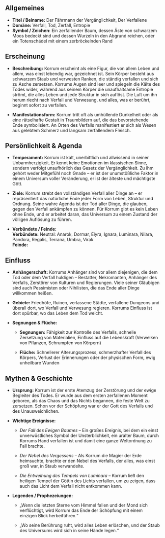 ## Allgemeines

- **Titel / Beiname:** Der Fährmann der Vergänglichkeit, Der Verfallene
- **Domäne:** Verfall, Tod, Zerfall, Entropie
- **Symbol / Zeichen:** Ein zerfallender Baum, dessen Äste von schwarzem Moos bedeckt sind und dessen Wurzeln in den Abgrund reichen, oder ein Totenschädel mit einem zerbröckelnden Rand


## Erscheinung

- **Beschreibung:** Korrum erscheint als eine Figur, die von allem Leben und allem, was einst lebendig war, gezeichnet ist. Sein Körper besteht aus schwarzem Staub und verwesten Ranken, die ständig verfallen und sich zu Asche zersetzen. Korrums Augen sind leer und spiegeln die Kälte des Todes wider, während aus seinem Körper die unaufhaltsame Entropie strömt, die alles Leben und jede Struktur in sich auflöst. Die Luft um ihn herum riecht nach Verfall und Verwesung, und alles, was er berührt, beginnt sofort zu verfallen.
    
- **Manifestationsform:** Korrum tritt oft als umhüllende Dunkelheit oder als eine rätselhafte Gestalt in Traumbildern auf, die das bevorstehende Ende symbolisiert. An Orten des Verfalls manifestiert er sich als Wesen aus gelebtem Schmerz und langsam zerfallendem Fleisch.
    

## Persönlichkeit & Agenda

- **Temperament:** Korrum ist kalt, unerbittlich und allwissend in seiner Unbarmherzigkeit. Er kennt keine Emotionen im klassischen Sinne, sondern verfolgt unaufhörlich das Gesetz der Vergänglichkeit. Zu ihm gehört weder Mitgefühl noch Gnade – er ist der unumstößliche Faktor in einem Universum voller Veränderung, er ist der älteste und mächtigste Gött.
    
- **Ziele:** Korrum strebt den vollständigen Verfall aller Dinge an – er repräsentiert das natürliche Ende jeder Form von Leben, Struktur und Ordnung. Seine wahre Agenda ist der Tod aller Dinge, die glauben, gegen den Verfall ankämpfen zu können. Für Korrum gibt es kein Leben ohne Ende, und er arbeitet daran, das Universum zu einem Zustand der völligen Auflösung zu führen.
    
- **Verbündete / Feinde:**  
    **Verbündete:** 
    Neutral: Anarok, Dormar, Elyra, Ignara, Luminara, Nilara, Pandora, Regalis, Terrana, Umbra, Virak  
    **Feinde:** 
    

## Einfluss

- **Anhängerschaft:** Korrums Anhänger sind vor allem diejenigen, die dem Tod oder dem Verfall huldigen – Bestatter, Nekromanten, Anhänger des Verfalls, Zerstörer von Kulturen und Regierungen. Viele seiner Gläubigen sind auch Pessimisten oder Nihilisten, die das Ende aller Dinge willkommen heißen.
    
- **Gebiete:** Friedhöfe, Ruinen, verlassene Städte, verfallene Dungeons und überall dort, wo Verfall und Verwesung regieren. Korrums Einfluss ist dort spürbar, wo das Leben dem Tod weicht.
    
- **Segnungen & Flüche:**
    
    - **Segnungen:** Fähigkeit zur Kontrolle des Verfalls, schnelle Zersetzung von Materialien, Einfluss auf die Lebenskraft (Verwelken von Pflanzen, Schrumpfen von Körpern)
        
    - **Flüche:** Schnellerer Alterungsprozess, schmerzhafter Verfall des Körpers, Verlust der Erinnerungen oder der physischen Form, ewig unheilbare Wunden
        

## Mythen & Geschichte

- **Ursprung:** Korrum ist der erste Atemzug der Zerstörung und der ewige Begleiter des Todes. Er wurde aus dem ersten zerfallenen Moment geboren, als das Chaos und das Nichts begannen, die feste Welt zu zersetzen. Schon vor der Schöpfung war er der Gott des Verfalls und des Unausweichlichen.
    
- **Wichtige Ereignisse:**
    
    - _Der Fall des Ewigen Baumes_ – Ein großes Ereignis, bei dem ein einst unverwüstliches Symbol der Unsterblichkeit, ein uralter Baum, durch Korrums Hand verfallen ist und damit eine ganze Weltordnung zu Fall brachte.
        
    - _Der Nebel des Vergessens_ – Als Korrum die Magier der Erde heimsuchte, brachte er den Nebel des Verfalls, der alles, was einst groß war, in Staub verwandelte.
        
    - _Die Entweihung des Tempels von Luminara_ – Korrum ließ den heiligen Tempel der Göttin des Lichts verfallen, um zu zeigen, dass auch das Licht dem Verfall nicht entkommen kann.
        
- **Legenden / Prophezeiungen:**
    
    - „Wenn die letzten Sterne vom Himmel fallen und der Mond sich verflüchtigt, wird Korrum das Ende der Schöpfung mit einem einzigen Blick herbeiführen.“
        
    - „Wo seine Berührung ruht, wird alles Leben erlöschen, und der Staub des Universums wird sich in seine Hände legen.“
